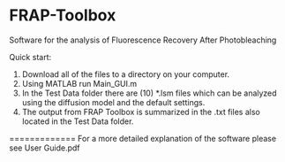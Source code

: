 FRAP-Toolbox
============

Software for the analysis of Fluorescence Recovery After Photobleaching

Quick start:
1) Download all of the files to a directory on your computer.
2) Using MATLAB run Main_GUI.m
3) In the Test Data folder there are (10) *.lsm files which can be analyzed using the diffusion model and the default settings.
4) The output from FRAP Toolbox is summarized in the .txt files also located in the Test Data folder.

=============
For a more detailed explanation of the software please see User Guide.pdf

